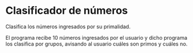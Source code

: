 # Clasificador de números
Clasifica los números ingresados por su primalidad.

El programa recibe 10 números ingresados por el usuario y dicho programa los clasifica por grupos, avisando al usuario cuáles son primos y cuáles no.
